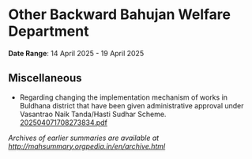 # Other Backward Bahujan Welfare Department

**Date Range**: 14 April 2025 - 19 April 2025


## Miscellaneous
- Regarding changing the implementation mechanism of works in Buldhana district that have been given administrative approval under Vasantrao Naik Tanda/Hasti Sudhar Scheme.\
  [202504071708273834.pdf](https://gr.maharashtra.gov.in/Site/Upload/Government%20Resolutions/English/202504071708273834.pdf)


*Archives of earlier summaries are available at http://mahsummary.orgpedia.in/en/archive.html*
